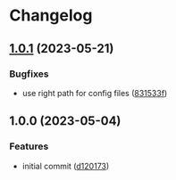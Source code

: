 # Changelog

## [1.0.1](https://github.com/rolehippie/dconf/compare/v1.0.0...v1.0.1) (2023-05-21)


### Bugfixes

* use right path for config files ([831533f](https://github.com/rolehippie/dconf/commit/831533f4ffc202e275ae1868d2ef874669aa7b06))

## 1.0.0 (2023-05-04)


### Features

* initial commit ([d120173](https://github.com/rolehippie/dconf/commit/d12017320e5ea184f7b2d6bde19e4e50c3e9686d))
